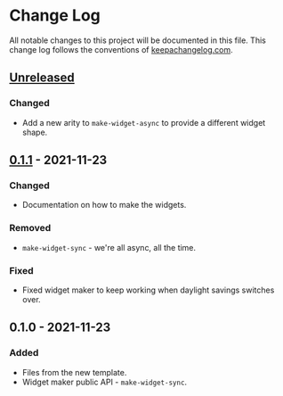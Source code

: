 # Change Log
All notable changes to this project will be documented in this file. This change log follows the conventions of [keepachangelog.com](http://keepachangelog.com/).

## [Unreleased]
### Changed
- Add a new arity to `make-widget-async` to provide a different widget shape.

## [0.1.1] - 2021-11-23
### Changed
- Documentation on how to make the widgets.

### Removed
- `make-widget-sync` - we're all async, all the time.

### Fixed
- Fixed widget maker to keep working when daylight savings switches over.

## 0.1.0 - 2021-11-23
### Added
- Files from the new template.
- Widget maker public API - `make-widget-sync`.

[Unreleased]: https://github.com/your-name/hospital-test/compare/0.1.1...HEAD
[0.1.1]: https://github.com/your-name/hospital-test/compare/0.1.0...0.1.1
